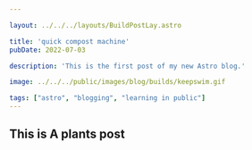 ```yaml
---

layout: ../../../layouts/BuildPostLay.astro

title: 'quick compost machine'
pubDate: 2022-07-03

description: 'This is the first post of my new Astro blog.'

image: ../../../public/images/blog/builds/keepswim.gif

tags: ["astro", "blogging", "learning in public"]
---
```


## This is A plants post



